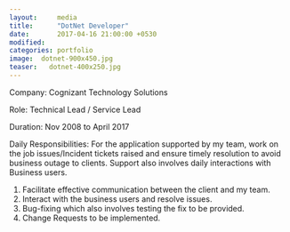 ```yaml
---
layout:     media
title:      "DotNet Developer"
date:       2017-04-16 21:00:00 +0530
modified:   
categories: portfolio
image:  dotnet-900x450.jpg
teaser:   dotnet-400x250.jpg
---
```

Company:  Cognizant Technology Solutions

Role:     Technical Lead / Service Lead

Duration: Nov 2008 to April 2017

Daily Responsibilities: For the application supported by my team, work on the job issues/Incident tickets raised and ensure timely resolution to avoid business outage to clients. Support also involves daily interactions with Business users.
1. Facilitate effective communication between the client and my team.
2. Interact with the business users and resolve issues.
3. Bug-fixing which also involves testing the fix to be provided.
4. Change Requests to be implemented.
